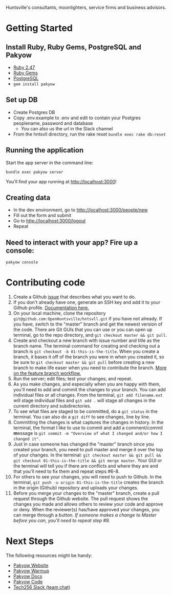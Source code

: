 Huntsville's consultants, moonlighters, service firms and business advisors.

# Getting Started

## Install Ruby, Ruby Gems, PostgreSQL and Pakyow

- [Ruby 2.47](http://www.ruby-lang.org/en/downloads/)
- [Ruby Gems](http://rubygems.org/pages/download)
- [PostgreSQL](http://www.postgresql.org/)
- `gem install pakyow`

## Set up DB

- Create Postgres DB
- Copy .env.example to .env and edit to contain your Postgres peoplename, password and database
  - You can also us the url in the Slack channel
- From the hntsvll directory, run the rake reset `bundle exec rake db:reset`

## Running the application

Start the app server in the command line:

  `bundle exec pakyow server`

You'll find your app running at [http://localhost:3000](http://localhost:3000)!

## Creating data

- In the dev environment, go to [http://localhost:3000/people/new](http://localhost:3000/people/new)
- Fill out the form and submit
- Go to [http://localhost:3000/logout](http://localhost:3000/logout)
- Repeat

## Need to interact with your app? Fire up a console:

  `pakyow console`

# Contributing code

1. Create a Github [issue](https://github.com/OpenHuntsville/hntsvll/issues) that describes what you want to do.
2. If you don't already have one, generate an SSH key and add it to your Github profile. [Documentation here.](https://help.github.com/articles/generating-ssh-keys/)
3. On your local machine, clone the repository `git@github.com:OpenHuntsville/hntsvll.git` if you have not already. If you have, switch to the "master" branch and get the newest version of the code. There are Git GUIs that you can use or you can open up terminal, go to the repo directory, and `git checkout master && git pull`.
4. Create and checkout a new branch with issue number and title as the branch name. The terminal command for creating and checking out a branch is `git checkout -b 01-this-is-the-title`. When you create a branch, it bases it off of the branch you were in when you created it, so be sure to `git checkout master && git pull` before creating a new branch to make life easer when you need to contribute the branch. [More on the feature branch workflow.](https://www.atlassian.com/git/tutorials/comparing-workflows/feature-branch-workflow)
5. Run the server; edit files; test your changes; and repeat.
6. As you make changes, and especially when you are happy with them, you'll need to add and commit the changes to your branch. You can add individual files or all changes. From the terminal, `git add filename.ext` will stage individual files and `git add .` will stage all changes in the current directory and subdirectories.
7. To see what files are staged to be committed, do a `git status` in the terminal. You can also do a `git diff` to see changes, line by line.
8. Committing the changes is what captures the changes in history. In the terminal, the format I like to use to commit and add a comment/commit **m**essage is `git commit -m "Overview of what I changed and/or how I changed it"`.
9. Just in case someone has changed the "master" branch since you created your branch, you need to pull master and merge it over the top of your changes. In the terminal: `git checkout master && git pull && git checkout 01-this-is-the-title && git merge master`. Your GUI or the terminal will tell you if there are conflicts and where they are and that you'll need to fix them and repeat steps #6-8.
10. For others to see your changes, you will need to push to Github. In the terminal, `git push -u origin 01-this-is-the-title` creates the branch in the origin (Github) repository and uploads your changes.
11. Before you merge your changes to the "master" branch, create a pull request through the Github website. The pull request shows the changes you made and allows others to review your code and approve or deny. When the reviewer(s) has/have approved your changes, you can merge through a button. _If someone makes a change to Master before you can, you'll need to repeat step #9._


# Next Steps

The following resources might be handy:

- [Pakyow Website](http://pakyow.com)
- [Pakyow Warmup](http://pakyow.com/warmup)
- [Pakyow Docs](http://pakyow.com/docs)
- [Pakyow Code](http://github.com/pakyow/pakyow)
- [Tech256 Slack (team chat)](http://www.tech256.com)
